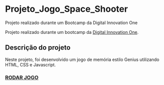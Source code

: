 # Projeto_Jogo_Space_Shooter
Projeto realizado durante um Bootcamp da Digital Innovation One

Projeto realizado durante um bootcamp da [Digital Innovation One](https://digitalinnovation.one).

## Descrição do projeto

Neste projeto, foi desenvolvido um jogo de memória estilo Genius utilizando HTML, CSS e Javascript.

###   [RODAR JOGO](https://geovaneramirez.github.io/Projeto_Jogo_Space_Shooter/)
